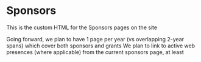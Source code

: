 # Sponsors

This is the custom HTML for the Sponsors pages on the site

Going forward, we plan to have 1 page per year (vs overlapping 2-year spans) which cover both sponsors and grants
We plan to link to active web presences (where applicable) from the current sponsors page, at least
